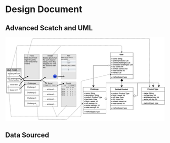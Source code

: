 # Design Document

## Advanced Scatch and UML
![alt text](https://github.com/mellemeewis/final-project/blob/master/doc/Design%20document%20visualization.png)

## Data Sourced

##

